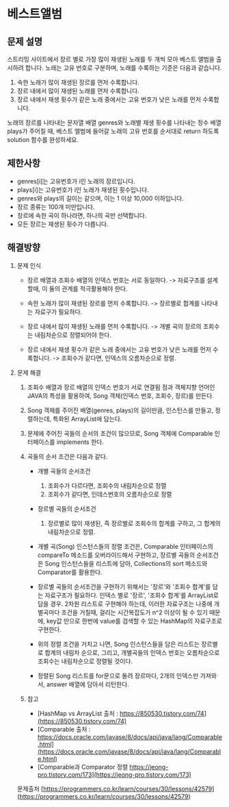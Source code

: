 # 베스트앨범

## 문제 설명
스트리밍 사이트에서 장르 별로 가장 많이 재생된 노래를 두 개씩 모아 베스트 앨범을 출시하려 합니다. 노래는 고유 번호로 구분하며, 노래를 수록하는 기준은 다음과 같습니다.

1. 속한 노래가 많이 재생된 장르를 먼저 수록합니다.
2. 장르 내에서 많이 재생된 노래를 먼저 수록합니다.
3. 장르 내에서 재생 횟수가 같은 노래 중에서는 고유 번호가 낮은 노래를 먼저 수록합니다.

노래의 장르를 나타내는 문자열 배열 genres와 노래별 재생 횟수를 나타내는 정수 배열 plays가 주어질 때, 베스트 앨범에 들어갈 노래의 고유 번호를 순서대로 return 하도록 solution 함수를 완성하세요.

## 제한사항
- genres[i]는 고유번호가 i인 노래의 장르입니다.
- plays[i]는 고유번호가 i인 노래가 재생된 횟수입니다.
- genres와 plays의 길이는 같으며, 이는 1 이상 10,000 이하입니다.
- 장르 종류는 100개 미만입니다.
- 장르에 속한 곡이 하나라면, 하나의 곡만 선택합니다.
- 모든 장르는 재생된 횟수가 다릅니다.

## 해결방향
1. 문제 인식
    * 장르 배열과 조회수 배열의 인덱스 번호는 서로 동일하다. -> 자료구조를 설계할때, 이 둘의 관계를 적극활용해야 한다.

    * 속한 노래가 많이 재생된 장르를 먼저 수록합니다. -> 장르별로 합계를 나타내는 자료구가 필요하다.
    
    * 장르 내에서 많이 재생된 노래를 먼저 수록합니다. -> 개별 곡의 장르의 조회수는 내림차순으로 정렬되어야 한다.

    * 장르 내에서 재생 횟수가 같은 노래 중에서는 고유 번호가 낮은 노래를 먼저 수록합니다. -> 조회수가 같다면, 인덱스의 오름차순으로 정렬.

2. 문제 해결
    1. 조회수 배열과 장르 배열의 인덱스 번호가 서로 연결됨 점과 객체지향 언어인 JAVA의 특성을 활용하여, Song 객체(인덱스 번호, 조회수, 장르)를 만든다.

    2. Song 객체를 주어진 배열(genres, plays)의 길이만큼, 인스턴스를 만들고, 정렬하는데, 특화된 ArrayList에 담는다.

    3. 문제에 주어진 곡들의 순서의 조건이 많으므로, Song 객체에 Comparable 인터페이스를 implements 한다.

    4. 곡들의 순서 조건은 다음과 같다.
        * 개별 곡들의 순서조건
            1. 조회수가 다르다면, 조회수의 내림차순으로 정렬
            2. 조회수가 같다면, 인데스번호의 오름차순으로 정렬

        * 장르별 곡들의 순서조건 
            1. 장르별로 많이 재생된, 즉 장르별로 조회수의 합계를 구하고, 그 합계의 내림차순으로 정렬.

        * 개별 곡(Song) 인스턴스들의 정렬 조건은, Comparable 인터페이스의 compareTo 메소드를 오버라이드해서 구현하고, 장르별 곡들의 순서조건은 Song 인스턴스들을 리스트에 담아, Collections의 sort 메소드와 Comparator를 활용한다.

        * 장르별 곡들의 순서조건을 구현하기 위해서는 '장르'와 '조회수 합계'를 담는 자료구조가 필요하다. 인덱스 별로 '장르', '조회수 합계'를 ArrayList로 담을 경우. 2차원 리스트로 구현해야 하는데, 이러한 자료구조는 나중에 개별곡마다 조건을 거칠때, 걸리는 시간복잡도가 n^2 이상이 될 수 있기 때문에, key값 만으로 한번에 value를 검색할 수 있는 HashMap의 자료구조로 구현한다.

        * 위의 정렬 조건을 거치고 나면, Song 인스턴스들을 담은 리스트는 장르별로 합계의 내림차 순으로, 그리고, 개별곡들의 인덱스 번호는 오름차순으로 조회수는 내림차순으로 정렬될 것이다.
        
        * 정렬된 Song 리스트를 for문으로 돌려 장르마다, 2개의 인덱스만 가져와서, answer 배열에 담아서 리턴한다. 

    5. 참고
        * [HashMap vs ArrayList 출처 : https://850530.tistory.com/74](https://850530.tistory.com/74)
        * [Comparable 출처 : https://docs.oracle.com/javase/8/docs/api/java/lang/Comparable.html](https://docs.oracle.com/javase/8/docs/api/java/lang/Comparable.html)
        * [Comparable과 Comparator 정렬 https://jeong-pro.tistory.com/173](https://jeong-pro.tistory.com/173)

    문제출처 [https://programmers.co.kr/learn/courses/30/lessons/42579](https://programmers.co.kr/learn/courses/30/lessons/42579)